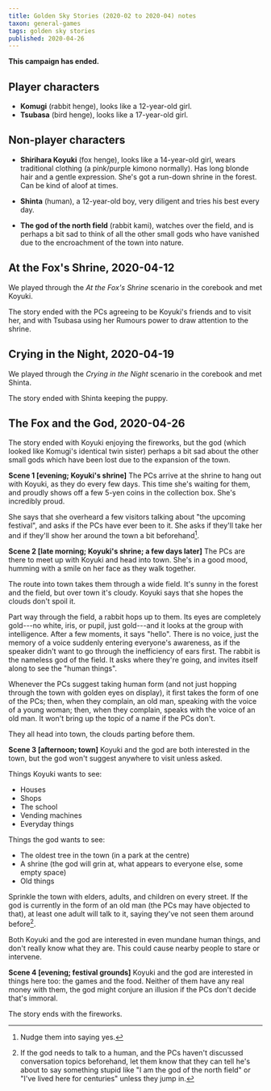```yaml
---
title: Golden Sky Stories (2020-02 to 2020-04) notes
taxon: general-games
tags: golden sky stories
published: 2020-04-26
---
```


**This campaign has ended.**


Player characters
-----------------

* **Komugi** (rabbit henge), looks like a 12-year-old girl.
* **Tsubasa** (bird henge), looks like a 17-year-old girl.


Non-player characters
---------------------

- **Shirihara Koyuki** (fox henge), looks like a 14-year-old girl,
  wears traditional clothing (a pink/purple kimono normally).  Has
  long blonde hair and a gentle expression.  She's got a run-down
  shrine in the forest.  Can be kind of aloof at times.

* **Shinta** (human), a 12-year-old boy, very diligent and tries his
  best every day.

* **The god of the north field** (rabbit kami), watches over the
  field, and is perhaps a bit sad to think of all the other small gods
  who have vanished due to the encroachment of the town into nature.

At the Fox's Shrine, 2020-04-12
-------------------------------

We played through the *At the Fox's Shrine* scenario in the corebook
and met Koyuki.

The story ended with the PCs agreeing to be Koyuki's friends and to
visit her, and with Tsubasa using her Rumours power to draw attention
to the shrine.


Crying in the Night, 2020-04-19
-------------------------------

We played through the *Crying in the Night* scenario in the corebook
and met Shinta.

The story ended with Shinta keeping the puppy.


The Fox and the God, 2020-04-26
-------------------------------

The story ended with Koyuki enjoying the fireworks, but the god (which
looked like Komugi's identical twin sister) perhaps a bit sad about
the other small gods which have been lost due to the expansion of the
town.

**Scene 1 [evening; Koyuki's shrine]** The PCs arrive at the shrine to
hang out with Koyuki, as they do every few days.  This time she's
waiting for them, and proudly shows off a few 5-yen coins in the
collection box.  She's incredibly proud.

She says that she overheard a few visitors talking about "the upcoming
festival", and asks if the PCs have ever been to it.  She asks if
they'll take her and if they'll show her around the town a bit
beforehand[^s3_1].

[^s3_1]: Nudge them into saying yes.

**Scene 2 [late morning; Koyuki's shrine; a few days later]** The PCs
are there to meet up with Koyuki and head into town.  She's in a good
mood, humming with a smile on her face as they walk together.

The route into town takes them through a wide field.  It's sunny in
the forest and the field, but over town it's cloudy.  Koyuki says that
she hopes the clouds don't spoil it.

Part way through the field, a rabbit hops up to them.  Its eyes are
completely gold---no white, iris, or pupil, just gold---and it looks
at the group with intelligence.  After a few moments, it says "hello".
There is no voice, just the memory of a voice suddenly entering
everyone's awareness, as if the speaker didn't want to go through the
inefficiency of ears first.  The rabbit is the nameless god of the
field.  It asks where they're going, and invites itself along to see
the "human things".

Whenever the PCs suggest taking human form (and not just hopping
through the town with golden eyes on display), it first takes the form
of one of the PCs; then, when they complain, an old man, speaking with
the voice of a young woman; then, when they complain, speaks with the
voice of an old man.  It won't bring up the topic of a name if the PCs
don't.

They all head into town, the clouds parting before them.

**Scene 3 [afternoon; town]** Koyuki and the god are both interested
in the town, but the god won't suggest anywhere to visit unless asked.

Things Koyuki wants to see:

- Houses
- Shops
- The school
- Vending machines
- Everyday things

Things the god wants to see:

- The oldest tree in the town (in a park at the centre)
- A shrine (the god will grin at, what appears to everyone else, some empty space)
- Old things

Sprinkle the town with elders, adults, and children on every street.
If the god is currently in the form of an old man (the PCs may have
objected to that), at least one adult will talk to it, saying they've
not seen them around before[^s3_2].

[^s3_2]: If the god needs to talk to a human, and the PCs haven't
  discussed conversation topics beforehand, let them know that they
  can tell he's about to say something stupid like "I am the god of
  the north field" or "I've lived here for centuries" unless they jump
  in.

Both Koyuki and the god are interested in even mundane human things,
and don't really know what they are.  This could cause nearby people
to stare or intervene.

**Scene 4 [evening; festival grounds]** Koyuki and the god are
interested in things here too: the games and the food. Neither of them
have any real money with them, the god might conjure an illusion if
the PCs don't decide that's immoral.

The story ends with the fireworks.
